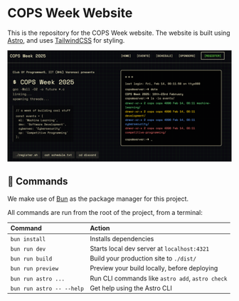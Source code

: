 # COPS Week Website

This is the repository for the COPS Week website. The website is built using [Astro](https://astro.build/), and uses [TailwindCSS](https://tailwindcss.com/) for styling.

![Website Screenshot](public/screenshot.png)

## 🧞 Commands

We make use of [Bun](https://bun.sh/) as the package manager for this project.

All commands are run from the root of the project, from a terminal:

| Command                   | Action                                           |
| :------------------------ | :----------------------------------------------- |
| `bun install`             | Installs dependencies                            |
| `bun run dev`             | Starts local dev server at `localhost:4321`      |
| `bun run build`           | Build your production site to `./dist/`          |
| `bun run preview`         | Preview your build locally, before deploying     |
| `bun run astro ...`       | Run CLI commands like `astro add`, `astro check` |
| `bun run astro -- --help` | Get help using the Astro CLI                     |
